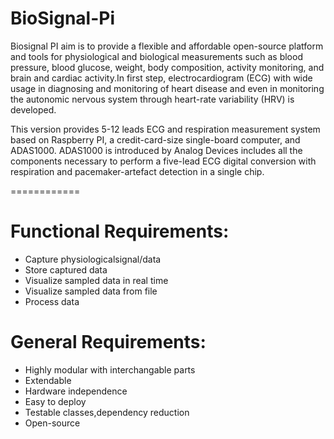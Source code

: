 BioSignal-Pi
============

Biosignal PI aim is to provide a flexible and affordable open-source platform and tools for physiological and biological measurements such as blood pressure, blood glucose, weight, body composition, activity monitoring, and brain and cardiac activity.In first step, electrocardiogram (ECG) with wide usage in diagnosing and monitoring of heart disease and even in monitoring the autonomic nervous system through heart-rate variability (HRV) is developed.

This version provides 5-12 leads ECG and respiration measurement system based on Raspberry PI, a credit-card-size single-board computer, and ADAS1000. ADAS1000 is introduced by Analog Devices includes all the components necessary to perform a five-lead ECG digital conversion with respiration and pacemaker-artefact detection in a single chip.

============

# Functional Requirements:
* Capture physiologicalsignal/data
* Store captured data 
* Visualize sampled data in real time
* Visualize sampled data from file 
* Process data

# General Requirements:
* Highly modular with interchangable parts
* Extendable
* Hardware independence
* Easy to deploy 
* Testable classes,dependency reduction
* Open-source








